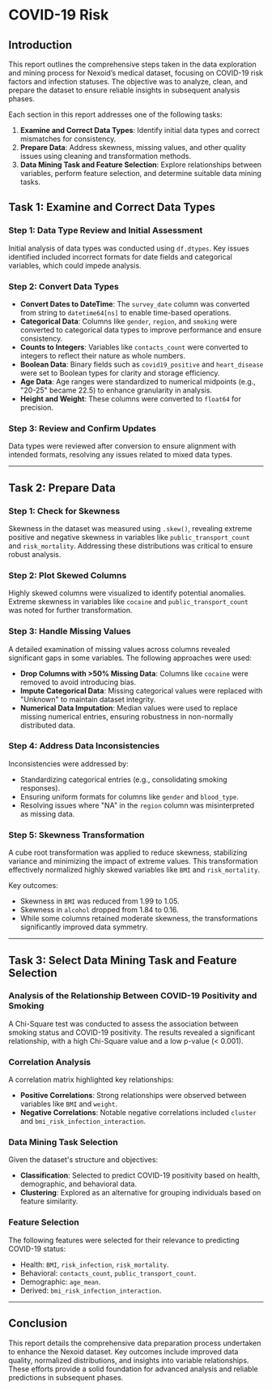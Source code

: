 # COVID-19 Risk

## Introduction

This report outlines the comprehensive steps taken in the data exploration and mining process for Nexoid’s medical dataset, focusing on COVID-19 risk factors and infection statuses. The objective was to analyze, clean, and prepare the dataset to ensure reliable insights in subsequent analysis phases.

Each section in this report addresses one of the following tasks:

1. **Examine and Correct Data Types**: Identify initial data types and correct mismatches for consistency.
2. **Prepare Data**: Address skewness, missing values, and other quality issues using cleaning and transformation methods.
3. **Data Mining Task and Feature Selection**: Explore relationships between variables, perform feature selection, and determine suitable data mining tasks.

## Task 1: Examine and Correct Data Types

### Step 1: Data Type Review and Initial Assessment

Initial analysis of data types was conducted using `df.dtypes`. Key issues identified included incorrect formats for date fields and categorical variables, which could impede analysis.

### Step 2: Convert Data Types

- **Convert Dates to DateTime**: The `survey_date` column was converted from string to `datetime64[ns]` to enable time-based operations.
- **Categorical Data**: Columns like `gender`, `region`, and `smoking` were converted to categorical data types to improve performance and ensure consistency.
- **Counts to Integers**: Variables like `contacts_count` were converted to integers to reflect their nature as whole numbers.
- **Boolean Data**: Binary fields such as `covid19_positive` and `heart_disease` were set to Boolean types for clarity and storage efficiency.
- **Age Data**: Age ranges were standardized to numerical midpoints (e.g., "20-25" became 22.5) to enhance granularity in analysis.
- **Height and Weight**: These columns were converted to `float64` for precision.

### Step 3: Review and Confirm Updates

Data types were reviewed after conversion to ensure alignment with intended formats, resolving any issues related to mixed data types.

---

## Task 2: Prepare Data

### Step 1: Check for Skewness

Skewness in the dataset was measured using `.skew()`, revealing extreme positive and negative skewness in variables like `public_transport_count` and `risk_mortality`. Addressing these distributions was critical to ensure robust analysis.

### Step 2: Plot Skewed Columns

Highly skewed columns were visualized to identify potential anomalies. Extreme skewness in variables like `cocaine` and `public_transport_count` was noted for further transformation.

### Step 3: Handle Missing Values

A detailed examination of missing values across columns revealed significant gaps in some variables. The following approaches were used:

- **Drop Columns with >50% Missing Data**: Columns like `cocaine` were removed to avoid introducing bias.
- **Impute Categorical Data**: Missing categorical values were replaced with "Unknown" to maintain dataset integrity.
- **Numerical Data Imputation**: Median values were used to replace missing numerical entries, ensuring robustness in non-normally distributed data.

### Step 4: Address Data Inconsistencies

Inconsistencies were addressed by:

- Standardizing categorical entries (e.g., consolidating smoking responses).
- Ensuring uniform formats for columns like `gender` and `blood_type`.
- Resolving issues where "NA" in the `region` column was misinterpreted as missing data.

### Step 5: Skewness Transformation

A cube root transformation was applied to reduce skewness, stabilizing variance and minimizing the impact of extreme values. This transformation effectively normalized highly skewed variables like `BMI` and `risk_mortality`.

Key outcomes:
- Skewness in `BMI` was reduced from 1.99 to 1.05.
- Skewness in `alcohol` dropped from 1.84 to 0.16.
- While some columns retained moderate skewness, the transformations significantly improved data symmetry.

---

## Task 3: Select Data Mining Task and Feature Selection

### Analysis of the Relationship Between COVID-19 Positivity and Smoking

A Chi-Square test was conducted to assess the association between smoking status and COVID-19 positivity. The results revealed a significant relationship, with a high Chi-Square value and a low p-value (< 0.001).

### Correlation Analysis

A correlation matrix highlighted key relationships:
- **Positive Correlations**: Strong relationships were observed between variables like `BMI` and `weight`.
- **Negative Correlations**: Notable negative correlations included `cluster` and `bmi_risk_infection_interaction`.

### Data Mining Task Selection

Given the dataset's structure and objectives:
- **Classification**: Selected to predict COVID-19 positivity based on health, demographic, and behavioral data.
- **Clustering**: Explored as an alternative for grouping individuals based on feature similarity.

### Feature Selection

The following features were selected for their relevance to predicting COVID-19 status:
- Health: `BMI`, `risk_infection`, `risk_mortality`.
- Behavioral: `contacts_count`, `public_transport_count`.
- Demographic: `age_mean`.
- Derived: `bmi_risk_infection_interaction`.

---

## Conclusion

This report details the comprehensive data preparation process undertaken to enhance the Nexoid dataset. Key outcomes include improved data quality, normalized distributions, and insights into variable relationships. These efforts provide a solid foundation for advanced analysis and reliable predictions in subsequent phases.
